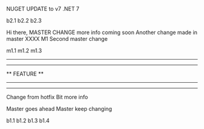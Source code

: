 NUGET UPDATE to v7
.NET 7

b2.1
b2.2
b2.3

Hi there, MASTER CHANGE
more info coming soon
Another change made in master XXXX M1
Second master change

m1.1
m1.2
m1.3

******************
**              **
**   FEATURE    **
**              **
******************

Change from hotfix
Bit more info

Master goes ahead
Master keep changing

b1.1
b1.2
b1.3
b1.4